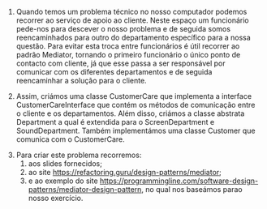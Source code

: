 1) Quando temos um problema técnico no nosso computador podemos recorrer ao serviço de apoio ao cliente. Neste espaço um funcionário pede-nos para descever o nosso problema e de seguida somos reencaminhados para outro do departamento específico para a nossa questão. Para evitar esta troca entre funcionários é útil recorrer ao padrão Mediator, tornando o primeiro funcionário o único ponto de contacto com cliente, já que esse passa a ser responsável por comunicar com os diferentes departamentos e de seguida reencaminhar a solução para o cliente.

2) Assim, criámos uma classe CustomerCare que implementa a interface CustomerCareInterface que contém os métodos de comunicação entre o cliente e os departamentos. Além disso, criámos a classe abstrata Department a qual é extendida para o ScreenDepartment e SoundDepartment. Também implementámos uma classe Customer que comunica com o CustomerCare.

3. Para criar este problema recorremos:
   1. aos slides fornecidos;
   2. ao site https://refactoring.guru/design-patterns/mediator;
   3. e ao exemplo do site https://programmingline.com/software-design-patterns/mediator-design-pattern, no qual nos baseámos parao nosso exercício.